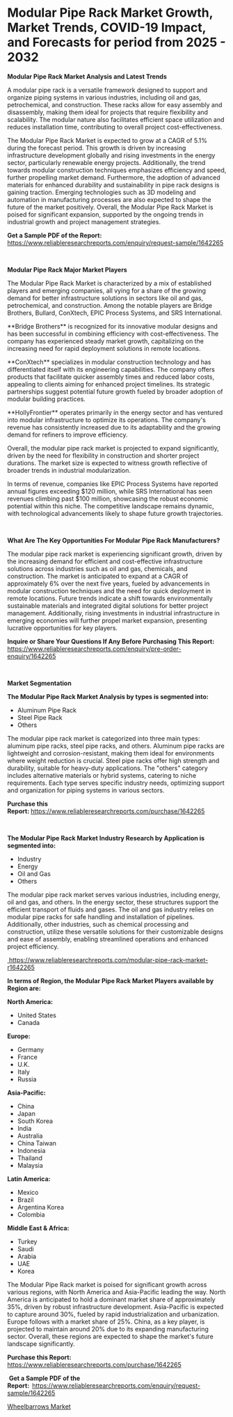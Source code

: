 <p><h1>Modular Pipe Rack Market Growth, Market Trends, COVID-19 Impact, and Forecasts for period from 2025 - 2032</h1></p><p><strong>Modular Pipe Rack Market Analysis and Latest Trends</strong></p>
<p><p>A modular pipe rack is a versatile framework designed to support and organize piping systems in various industries, including oil and gas, petrochemical, and construction. These racks allow for easy assembly and disassembly, making them ideal for projects that require flexibility and scalability. The modular nature also facilitates efficient space utilization and reduces installation time, contributing to overall project cost-effectiveness. </p><p>The Modular Pipe Rack Market is expected to grow at a CAGR of 5.1% during the forecast period. This growth is driven by increasing infrastructure development globally and rising investments in the energy sector, particularly renewable energy projects. Additionally, the trend towards modular construction techniques emphasizes efficiency and speed, further propelling market demand. Furthermore, the adoption of advanced materials for enhanced durability and sustainability in pipe rack designs is gaining traction. Emerging technologies such as 3D modeling and automation in manufacturing processes are also expected to shape the future of the market positively. Overall, the Modular Pipe Rack Market is poised for significant expansion, supported by the ongoing trends in industrial growth and project management strategies.</p></p>
<p><strong>Get a Sample PDF of the Report:&nbsp;</strong> <a href="https://www.reliableresearchreports.com/enquiry/request-sample/1642265?utm_campaign=3059&utm_medium=2&utm_source=Github&utm_content=ia&utm_term=11042025&utm_id=modular-pipe-rack">https://www.reliableresearchreports.com/enquiry/request-sample/1642265</a></p>
<p>&nbsp;</p>
<p><strong>Modular Pipe Rack Major Market Players</strong></p>
<p><p>The Modular Pipe Rack Market is characterized by a mix of established players and emerging companies, all vying for a share of the growing demand for better infrastructure solutions in sectors like oil and gas, petrochemical, and construction. Among the notable players are Bridge Brothers, Bullard, ConXtech, EPIC Process Systems, and SRS International.</p><p>**Bridge Brothers** is recognized for its innovative modular designs and has been successful in combining efficiency with cost-effectiveness. The company has experienced steady market growth, capitalizing on the increasing need for rapid deployment solutions in remote locations.</p><p>**ConXtech** specializes in modular construction technology and has differentiated itself with its engineering capabilities. The company offers products that facilitate quicker assembly times and reduced labor costs, appealing to clients aiming for enhanced project timelines. Its strategic partnerships suggest potential future growth fueled by broader adoption of modular building practices.</p><p>**HollyFrontier** operates primarily in the energy sector and has ventured into modular infrastructure to optimize its operations. The company's revenue has consistently increased due to its adaptability and the growing demand for refiners to improve efficiency.</p><p>Overall, the modular pipe rack market is projected to expand significantly, driven by the need for flexibility in construction and shorter project durations. The market size is expected to witness growth reflective of broader trends in industrial modularization.</p><p>In terms of revenue, companies like EPIC Process Systems have reported annual figures exceeding $120 million, while SRS International has seen revenues climbing past $100 million, showcasing the robust economic potential within this niche. The competitive landscape remains dynamic, with technological advancements likely to shape future growth trajectories.</p></p>
<p>&nbsp;</p>
<p><strong>What Are The Key Opportunities For Modular Pipe Rack Manufacturers?</strong></p>
<p><p>The modular pipe rack market is experiencing significant growth, driven by the increasing demand for efficient and cost-effective infrastructure solutions across industries such as oil and gas, chemicals, and construction. The market is anticipated to expand at a CAGR of approximately 6% over the next five years, fueled by advancements in modular construction techniques and the need for quick deployment in remote locations. Future trends indicate a shift towards environmentally sustainable materials and integrated digital solutions for better project management. Additionally, rising investments in industrial infrastructure in emerging economies will further propel market expansion, presenting lucrative opportunities for key players.</p></p>
<p><strong>Inquire or Share Your Questions If Any Before Purchasing This Report:</strong> <a href="https://www.reliableresearchreports.com/enquiry/pre-order-enquiry/1642265?utm_campaign=3059&utm_medium=2&utm_source=Github&utm_content=ia&utm_term=11042025&utm_id=modular-pipe-rack">https://www.reliableresearchreports.com/enquiry/pre-order-enquiry/1642265</a></p>
<p>&nbsp;</p>
<p><strong>Market Segmentation</strong></p>
<p><strong>The Modular Pipe Rack Market Analysis by types is segmented into:</strong></p>
<p><ul><li>Aluminum Pipe Rack</li><li>Steel Pipe Rack</li><li>Others</li></ul></p>
<p><p>The modular pipe rack market is categorized into three main types: aluminum pipe racks, steel pipe racks, and others. Aluminum pipe racks are lightweight and corrosion-resistant, making them ideal for environments where weight reduction is crucial. Steel pipe racks offer high strength and durability, suitable for heavy-duty applications. The "others" category includes alternative materials or hybrid systems, catering to niche requirements. Each type serves specific industry needs, optimizing support and organization for piping systems in various sectors.</p></p>
<p><strong>Purchase this Report:&nbsp;</strong><a href="https://www.reliableresearchreports.com/purchase/1642265?utm_campaign=3059&utm_medium=2&utm_source=Github&utm_content=ia&utm_term=11042025&utm_id=modular-pipe-rack">https://www.reliableresearchreports.com/purchase/1642265</a></p>
<p>&nbsp;</p>
<p><strong>The Modular Pipe Rack Market Industry Research by Application is segmented into:</strong></p>
<p><ul><li>Industry</li><li>Energy</li><li>Oil and Gas</li><li>Others</li></ul></p>
<p><p>The modular pipe rack market serves various industries, including energy, oil and gas, and others. In the energy sector, these structures support the efficient transport of fluids and gases. The oil and gas industry relies on modular pipe racks for safe handling and installation of pipelines. Additionally, other industries, such as chemical processing and construction, utilize these versatile solutions for their customizable designs and ease of assembly, enabling streamlined operations and enhanced project efficiency.</p></p>
<p><a href="https://www.reliableresearchreports.com/modular-pipe-rack-market-r1642265?utm_campaign=3059&utm_medium=2&utm_source=Github&utm_content=ia&utm_term=11042025&utm_id=modular-pipe-rack">&nbsp;https://www.reliableresearchreports.com/modular-pipe-rack-market-r1642265</a></p>
<p><strong>In terms of Region, the Modular Pipe Rack Market Players available by Region are:</strong></p>
<p>
    <p> <strong> North America: </strong>
        <ul>
            <li>United States</li>
            <li>Canada</li>
        </ul>
        </p> 
    <p> <strong> Europe: </strong>
        <ul>
            <li>Germany</li>
            <li>France</li>
            <li>U.K.</li>
            <li>Italy</li>
            <li>Russia</li>
        </ul>
        </p> 
    <p> <strong> Asia-Pacific: </strong>
        <ul>
            <li>China</li>
            <li>Japan</li>
            <li>South Korea</li>
            <li>India</li>
            <li>Australia</li>
            <li>China Taiwan</li>
            <li>Indonesia</li>
            <li>Thailand</li>
            <li>Malaysia</li>
        </ul>
        </p> 
    <p> <strong> Latin America: </strong>
        <ul>
            <li>Mexico</li>
            <li>Brazil</li>
            <li>Argentina Korea</li>
            <li>Colombia</li>
        </ul>
        </p> 
    <p> <strong> Middle East & Africa: </strong>
        <ul>
            <li>Turkey</li>
            <li>Saudi</li>
            <li>Arabia</li>
            <li>UAE</li>
            <li>Korea</li>
        </ul>
    </p>
    </p>
<p><p>The Modular Pipe Rack market is poised for significant growth across various regions, with North America and Asia-Pacific leading the way. North America is anticipated to hold a dominant market share of approximately 35%, driven by robust infrastructure development. Asia-Pacific is expected to capture around 30%, fueled by rapid industrialization and urbanization. Europe follows with a market share of 25%. China, as a key player, is projected to maintain around 20% due to its expanding manufacturing sector. Overall, these regions are expected to shape the market's future landscape significantly.</p></p>
<p><strong>Purchase this Report: </strong><a href="https://www.reliableresearchreports.com/purchase/1642265?utm_campaign=3059&utm_medium=2&utm_source=Github&utm_content=ia&utm_term=11042025&utm_id=modular-pipe-rack">https://www.reliableresearchreports.com/purchase/1642265</a></p>
<p>&nbsp;<strong>Get a Sample PDF of the Report:&nbsp;&nbsp;</strong><a href="https://www.reliableresearchreports.com/enquiry/request-sample/1642265?utm_campaign=3059&utm_medium=2&utm_source=Github&utm_content=ia&utm_term=11042025&utm_id=modular-pipe-rack">https://www.reliableresearchreports.com/enquiry/request-sample/1642265</a></p>
<p><strong></strong></p>
<p><p><a href="https://github.com/abexjeliti/Market-Research-Report-List-1/blob/main/wheelbarrows-market.md?utm_campaign=3059&utm_medium=2&utm_source=Github&utm_content=ia&utm_term=11042025&utm_id=modular-pipe-rack">Wheelbarrows Market</a></p></p>